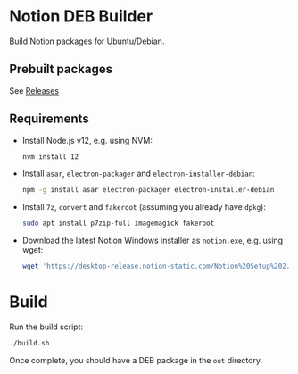# Notion DEB Builder

Build Notion packages for Ubuntu/Debian.

## Prebuilt packages

See [Releases](https://github.com/davidbailey00/notion-deb-builder/releases)

## Requirements

- Install Node.js v12, e.g. using NVM:

  ```sh
  nvm install 12
  ```

- Install `asar`, `electron-packager` and `electron-installer-debian`:

  ```sh
  npm -g install asar electron-packager electron-installer-debian
  ```

- Install `7z`, `convert` and `fakeroot` (assuming you already have `dpkg`):

  ```sh
  sudo apt install p7zip-full imagemagick fakeroot
  ```

- Download the latest Notion Windows installer as `notion.exe`, e.g. using wget:

  ```sh
  wget 'https://desktop-release.notion-static.com/Notion%20Setup%202.0.6.exe' -o notion.exe
  ```

# Build

Run the build script:

```sh
./build.sh
```

Once complete, you should have a DEB package in the `out` directory.
